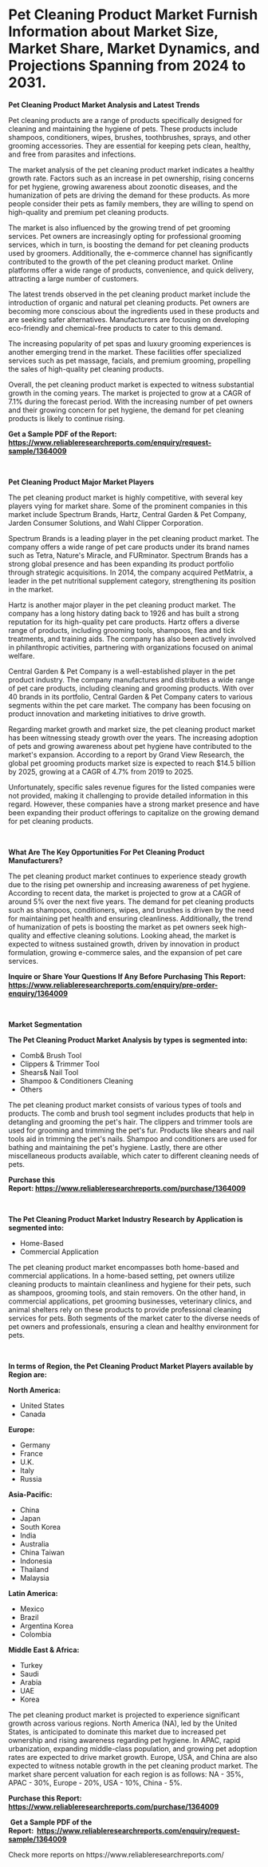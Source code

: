 <p><h1>Pet Cleaning Product Market Furnish Information about Market Size, Market Share, Market Dynamics, and Projections Spanning from 2024 to 2031.</h1></p><p><strong>Pet Cleaning Product Market Analysis and Latest Trends</strong></p>
<p><p>Pet cleaning products are a range of products specifically designed for cleaning and maintaining the hygiene of pets. These products include shampoos, conditioners, wipes, brushes, toothbrushes, sprays, and other grooming accessories. They are essential for keeping pets clean, healthy, and free from parasites and infections.</p><p>The market analysis of the pet cleaning product market indicates a healthy growth rate. Factors such as an increase in pet ownership, rising concerns for pet hygiene, growing awareness about zoonotic diseases, and the humanization of pets are driving the demand for these products. As more people consider their pets as family members, they are willing to spend on high-quality and premium pet cleaning products.</p><p>The market is also influenced by the growing trend of pet grooming services. Pet owners are increasingly opting for professional grooming services, which in turn, is boosting the demand for pet cleaning products used by groomers. Additionally, the e-commerce channel has significantly contributed to the growth of the pet cleaning product market. Online platforms offer a wide range of products, convenience, and quick delivery, attracting a large number of customers.</p><p>The latest trends observed in the pet cleaning product market include the introduction of organic and natural pet cleaning products. Pet owners are becoming more conscious about the ingredients used in these products and are seeking safer alternatives. Manufacturers are focusing on developing eco-friendly and chemical-free products to cater to this demand.</p><p>The increasing popularity of pet spas and luxury grooming experiences is another emerging trend in the market. These facilities offer specialized services such as pet massage, facials, and premium grooming, propelling the sales of high-quality pet cleaning products.</p><p>Overall, the pet cleaning product market is expected to witness substantial growth in the coming years. The market is projected to grow at a CAGR of 7.1% during the forecast period. With the increasing number of pet owners and their growing concern for pet hygiene, the demand for pet cleaning products is likely to continue rising.</p></p>
<p><strong>Get a Sample PDF of the Report:&nbsp; <a href="https://www.reliableresearchreports.com/enquiry/request-sample/1364009">https://www.reliableresearchreports.com/enquiry/request-sample/1364009</a></strong></p>
<p>&nbsp;</p>
<p><strong>Pet Cleaning Product Major Market Players</strong></p>
<p><p>The pet cleaning product market is highly competitive, with several key players vying for market share. Some of the prominent companies in this market include Spectrum Brands, Hartz, Central Garden & Pet Company, Jarden Consumer Solutions, and Wahl Clipper Corporation.</p><p>Spectrum Brands is a leading player in the pet cleaning product market. The company offers a wide range of pet care products under its brand names such as Tetra, Nature's Miracle, and FURminator. Spectrum Brands has a strong global presence and has been expanding its product portfolio through strategic acquisitions. In 2014, the company acquired PetMatrix, a leader in the pet nutritional supplement category, strengthening its position in the market.</p><p>Hartz is another major player in the pet cleaning product market. The company has a long history dating back to 1926 and has built a strong reputation for its high-quality pet care products. Hartz offers a diverse range of products, including grooming tools, shampoos, flea and tick treatments, and training aids. The company has also been actively involved in philanthropic activities, partnering with organizations focused on animal welfare.</p><p>Central Garden & Pet Company is a well-established player in the pet product industry. The company manufactures and distributes a wide range of pet care products, including cleaning and grooming products. With over 40 brands in its portfolio, Central Garden & Pet Company caters to various segments within the pet care market. The company has been focusing on product innovation and marketing initiatives to drive growth.</p><p>Regarding market growth and market size, the pet cleaning product market has been witnessing steady growth over the years. The increasing adoption of pets and growing awareness about pet hygiene have contributed to the market's expansion. According to a report by Grand View Research, the global pet grooming products market size is expected to reach $14.5 billion by 2025, growing at a CAGR of 4.7% from 2019 to 2025.</p><p>Unfortunately, specific sales revenue figures for the listed companies were not provided, making it challenging to provide detailed information in this regard. However, these companies have a strong market presence and have been expanding their product offerings to capitalize on the growing demand for pet cleaning products.</p></p>
<p>&nbsp;</p>
<p><strong>What Are The Key Opportunities For Pet Cleaning Product Manufacturers?</strong></p>
<p><p>The pet cleaning product market continues to experience steady growth due to the rising pet ownership and increasing awareness of pet hygiene. According to recent data, the market is projected to grow at a CAGR of around 5% over the next five years. The demand for pet cleaning products such as shampoos, conditioners, wipes, and brushes is driven by the need for maintaining pet health and ensuring cleanliness. Additionally, the trend of humanization of pets is boosting the market as pet owners seek high-quality and effective cleaning solutions. Looking ahead, the market is expected to witness sustained growth, driven by innovation in product formulation, growing e-commerce sales, and the expansion of pet care services.</p></p>
<p><strong>Inquire or Share Your Questions If Any Before Purchasing This Report: <a href="https://www.reliableresearchreports.com/enquiry/pre-order-enquiry/1364009">https://www.reliableresearchreports.com/enquiry/pre-order-enquiry/1364009</a></strong></p>
<p>&nbsp;</p>
<p><strong>Market Segmentation</strong></p>
<p><strong>The Pet Cleaning Product Market Analysis by types is segmented into:</strong></p>
<p><ul><li>Comb& Brush Tool</li><li>Clippers & Trimmer Tool</li><li>Shears& Nail Tool</li><li>Shampoo & Conditioners Cleaning</li><li>Others</li></ul></p>
<p><p>The pet cleaning product market consists of various types of tools and products. The comb and brush tool segment includes products that help in detangling and grooming the pet's hair. The clippers and trimmer tools are used for grooming and trimming the pet's fur. Products like shears and nail tools aid in trimming the pet's nails. Shampoo and conditioners are used for bathing and maintaining the pet's hygiene. Lastly, there are other miscellaneous products available, which cater to different cleaning needs of pets.</p></p>
<p><strong>Purchase this Report:&nbsp;<a href="https://www.reliableresearchreports.com/purchase/1364009">https://www.reliableresearchreports.com/purchase/1364009</a></strong></p>
<p>&nbsp;</p>
<p><strong>The Pet Cleaning Product Market Industry Research by Application is segmented into:</strong></p>
<p><ul><li>Home-Based</li><li>Commercial Application</li></ul></p>
<p><p>The pet cleaning product market encompasses both home-based and commercial applications. In a home-based setting, pet owners utilize cleaning products to maintain cleanliness and hygiene for their pets, such as shampoos, grooming tools, and stain removers. On the other hand, in commercial applications, pet grooming businesses, veterinary clinics, and animal shelters rely on these products to provide professional cleaning services for pets. Both segments of the market cater to the diverse needs of pet owners and professionals, ensuring a clean and healthy environment for pets.</p></p>
<p>&nbsp;</p>
<p><strong>In terms of Region, the Pet Cleaning Product Market Players available by Region are:</strong></p>
<p>
    <p> <strong> North America: </strong>
        <ul>
            <li>United States</li>
            <li>Canada</li>
        </ul>
        </p> 
    <p> <strong> Europe: </strong>
        <ul>
            <li>Germany</li>
            <li>France</li>
            <li>U.K.</li>
            <li>Italy</li>
            <li>Russia</li>
        </ul>
        </p> 
    <p> <strong> Asia-Pacific: </strong>
        <ul>
            <li>China</li>
            <li>Japan</li>
            <li>South Korea</li>
            <li>India</li>
            <li>Australia</li>
            <li>China Taiwan</li>
            <li>Indonesia</li>
            <li>Thailand</li>
            <li>Malaysia</li>
        </ul>
        </p> 
    <p> <strong> Latin America: </strong>
        <ul>
            <li>Mexico</li>
            <li>Brazil</li>
            <li>Argentina Korea</li>
            <li>Colombia</li>
        </ul>
        </p> 
    <p> <strong> Middle East & Africa: </strong>
        <ul>
            <li>Turkey</li>
            <li>Saudi</li>
            <li>Arabia</li>
            <li>UAE</li>
            <li>Korea</li>
        </ul>
    </p>
    </p>
<p><p>The pet cleaning product market is projected to experience significant growth across various regions. North America (NA), led by the United States, is anticipated to dominate this market due to increased pet ownership and rising awareness regarding pet hygiene. In APAC, rapid urbanization, expanding middle-class population, and growing pet adoption rates are expected to drive market growth. Europe, USA, and China are also expected to witness notable growth in the pet cleaning product market. The market share percent valuation for each region is as follows: NA - 35%, APAC - 30%, Europe - 20%, USA - 10%, China - 5%.</p></p>
<p><strong>Purchase this Report: <a href="https://www.reliableresearchreports.com/purchase/1364009">https://www.reliableresearchreports.com/purchase/1364009</a></strong></p>
<p>&nbsp;<strong>Get a Sample PDF of the Report:&nbsp;&nbsp;<a href="https://www.reliableresearchreports.com/enquiry/request-sample/1364009">https://www.reliableresearchreports.com/enquiry/request-sample/1364009</a></strong></p>
<p><strong></strong></p>
<p>Check more reports on https://www.reliableresearchreports.com/</p>
